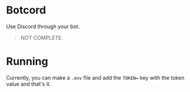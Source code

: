 # Botcord
Use Discord through your bot.

> NOT COMPLETE.

# Running

Currently, you can make a `.env` file and add the `TOKEN=` key with the token value and that's it.